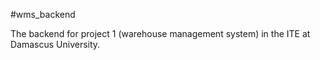#wms_backend

The backend for project 1 (warehouse management system) in the ITE at Damascus University.
